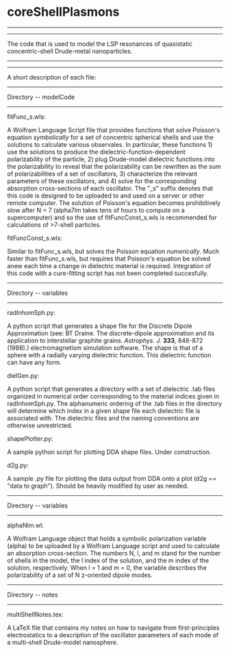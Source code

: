 # coreShellPlasmons

****************************************************************************************************************************************
****************************************************************************************************************************************
The code that is used to model the LSP resonances of quasistatic concentric-shell Drude-metal nanoparticles.
****************************************************************************************************************************************
****************************************************************************************************************************************


A short description of each file:


****************************************************************************************************************************************
Directory -- modelCode
****************************************************************************************************************************************

fitFunc\_s.wls:

A Wolfram Language Script file that provides functions that solve Poisson's equation _symbolically_ for a set of concentric spherical shells and use the solutions to calculate various observales. In particular, these functions 1) use the solutions to produce the dielectric-function-dependent polarizability of the particle, 2) plug Drude-model dielectric functions into the polarizability to reveal that the polarizability can be rewritten as the sum of polarizabilities of a set of oscillators, 3) characterize the relevant parameters of these oscillators, and 4) solve for the corresponding absorption cross-sections of each oscillator. The "\_s" suffix denotes that this code is designed to be uploaded to and used on a server or other remote computer. The solution of Poisson's equation becomes prohibitively slow after N = 7 (alpha7lm takes tens of hours to compute on a supercomputer) and so the use of fitFuncConst\_s.wls is recommended for calculations of >7-shell particles.



fitFuncConst\_s.wls:

Similar to fitFunc\_s.wls, but solves the Poisson equation _numerically_. Much faster than fitFunc\_s.wls, but requires that Poisson's equation be solved anew each time a change in dielectric material is required. Integration of this code with a cure-fitting script has not been completed succesfully.




****************************************************************************************************************************************
Directory -- variables
****************************************************************************************************************************************

radInhomSph.py:

A python script that generates a shape file for the Discrete Dipole Approximation (see: BT Draine. The discrete-dipole approximation and its application to interstellar graphite grains. _Astrophys. J._ **333**, 848-872 (1988).) electromagnetism simulation software. The shape is that of a sphere with a radially varying dielectric function. This dielectric function can have any form.



dielGen.py:

A python script that generates a directory with a set of dielectric .tab files organized in numerical order corresponding to the material indices given in radInhomSph.py. The alphanumeric ordering of the .tab files in the directory will determine which index in a given shape file each dielectric file is associated with. The dielectric files and the naming conventions are otherwise unrestricted.



shapePlotter.py:

A sample python script for plotting DDA shape files. Under construction.



d2g.py:

A sample .py file for plotting the data output from DDA onto a plot (d2g == "data to graph"). Should be heavily modified by user as needed.



****************************************************************************************************************************************
Directory -- variables
****************************************************************************************************************************************

alphaNlm.wl:

A Wolfram Language object that holds a symbolic polarization variable (alpha) to be uploaded by a Wolfram Language script and used to calculate an absorption cross-section. The numbers N, l, and m stand for the number of shells in the model, the l index of the solution, and the m index of the solution, respectively. When l = 1 and m = 0, the variable describes the polarizability of a set of N z-oriented dipole modes.



****************************************************************************************************************************************
Directory -- notes
****************************************************************************************************************************************

multiShellNotes.tex:

A LaTeX file that contains my notes on how to navigate from first-principles electrostatics to a description of the oscillator parameters of each mode of a multi-shell Drude-model nanosphere.


